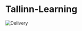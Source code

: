 # Tallinn-Learning
![Delivery](https://github.com/UserQA07/Tallinn-Learning/assets/144763744/99b26505-a0e4-442a-8df4-19e3833199bf)
